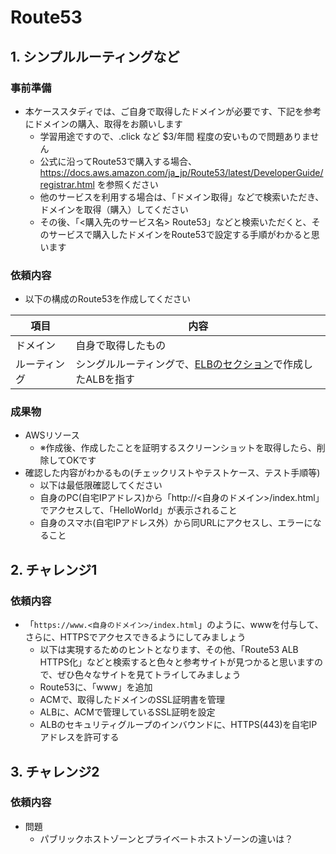 # Route53

## 1. シンプルルーティングなど

### 事前準備

- 本ケーススタディでは、ご自身で取得したドメインが必要です、下記を参考にドメインの購入、取得をお願いします
  - 学習用途ですので、.click など $3/年間 程度の安いもので問題ありません
  - 公式に沿ってRoute53で購入する場合、 https://docs.aws.amazon.com/ja_jp/Route53/latest/DeveloperGuide/registrar.html を参照ください
  - 他のサービスを利用する場合は、「ドメイン取得」などで検索いただき、ドメインを取得（購入）してください
  - その後、「<購入先のサービス名> Route53」などと検索いただくと、そのサービスで購入したドメインをRoute53で設定する手順がわかると思います

### 依頼内容

- 以下の構成のRoute53を作成してください

| 項目  | 内容 |
| ------------- | ------------- |
| ドメイン  | 自身で取得したもの |
| ルーティング  | シングルルーティングで、[ELBのセクション](../ELB/README.md)で作成したALBを指す  |

### 成果物
- AWSリソース
  - ※作成後、作成したことを証明するスクリーンショットを取得したら、削除してOKです
- 確認した内容がわかるもの(チェックリストやテストケース、テスト手順等)
  - 以下は最低限確認してください
  - 自身のPC(自宅IPアドレス)から「http://<自身のドメイン>/index.html」でアクセスして、「HelloWorld」が表示されること
  - 自身のスマホ(自宅IPアドレス外）から同URLにアクセスし、エラーになること

## 2. チャレンジ1

### 依頼内容

- 「`https://www.<自身のドメイン>/index.html`」のように、wwwを付与して、さらに、HTTPSでアクセスできるようにしてみましょう
  - 以下は実現するためのヒントとなります、その他、「Route53 ALB HTTPS化」などと検索すると色々と参考サイトが見つかると思いますので、ぜひ色々なサイトを見てトライしてみましょう
  - Route53に、「www」を追加
  - ACMで、取得したドメインのSSL証明書を管理
  - ALBに、ACMで管理しているSSL証明を設定
  - ALBのセキュリティグループのインバウンドに、HTTPS(443)を自宅IPアドレスを許可する

## 3. チャレンジ2

### 依頼内容
- 問題
  - パブリックホストゾーンとプライベートホストゾーンの違いは？

